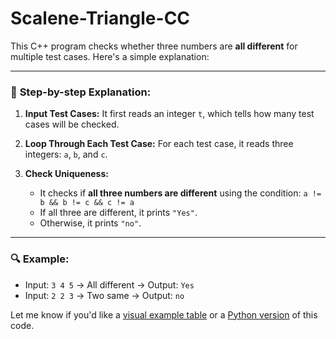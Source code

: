 ﻿# Scalene-Triangle-CC

This C++ program checks whether three numbers are **all different** for multiple test cases. Here's a simple explanation:

---

### 🔄 **Step-by-step Explanation:**

1. **Input Test Cases:**
   It first reads an integer `t`, which tells how many test cases will be checked.

2. **Loop Through Each Test Case:**
   For each test case, it reads three integers: `a`, `b`, and `c`.

3. **Check Uniqueness:**

   * It checks if **all three numbers are different** using the condition:
     `a != b && b != c && c != a`
   * If all three are different, it prints `"Yes"`.
   * Otherwise, it prints `"no"`.

---

### 🔍 **Example:**

* Input: `3 4 5` → All different → Output: `Yes`
* Input: `2 2 3` → Two same → Output: `no`

Let me know if you'd like a [visual example table](f) or a [Python version](f) of this code.
